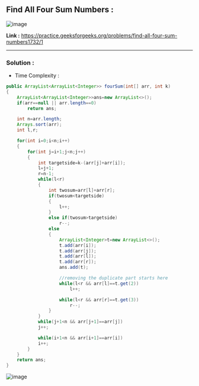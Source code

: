 ## Find All Four Sum Numbers :

![image](https://user-images.githubusercontent.com/23376002/202884889-1b7c9e91-f594-4e5f-ab19-927142a1c349.png)


**Link  :** https://practice.geeksforgeeks.org/problems/find-all-four-sum-numbers1732/1

-------------------------------------------------------------------------------------------------------------------------------------------------------


### Solution :

- Time Complexity :


```java
public ArrayList<ArrayList<Integer>> fourSum(int[] arr, int k) 
{
    ArrayList<ArrayList<Integer>>ans=new ArrayList<>();
    if(arr==null || arr.length==0)
        return ans;

    int n=arr.length;
    Arrays.sort(arr);
    int l,r;

    for(int i=0;i<n;i++)
    {
        for(int j=i+1;j<n;j++)
        {
            int targetside=k-(arr[j]+arr[i]);
            l=j+1;
            r=n-1;
            while(l<r)
            {
                int twosum=arr[l]+arr[r];
                if(twosum<targetside)
                {
                    l++;
                }
                else if(twosum>targetside)
                    r--;
                else
                {
                    ArrayList<Integer>t=new ArrayList<>();
                    t.add(arr[i]);
                    t.add(arr[j]);
                    t.add(arr[l]);
                    t.add(arr[r]);
                    ans.add(t);

                    //removing the duplicate part starts here
                    while(l<r && arr[l]==t.get(2))
                        l++;

                    while(l<r && arr[r]==t.get(3))
                        r--;
                }
            }
            while(j+1<n && arr[j+1]==arr[j])
            j++;

            while(i+1<n && arr[i+1]==arr[i])
            i++;
        }
    }
    return ans;
}

```

![image](https://user-images.githubusercontent.com/23376002/202885016-3c148dd6-33a1-4986-8cf1-6bf843fc7684.png)






